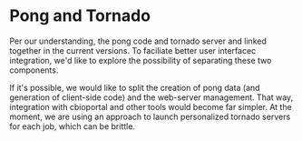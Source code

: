 # Pong and Tornado
Per our understanding, the pong code and tornado server and linked together in the current versions. To faciliate better user interfacec integration, we'd like to explore the possibility of separating these two components.

If it's possible, we would like to split the creation of pong data (and generation of client-side code) and the web-server management. That way, integration with cbioportal and other tools would become far simpler. At the moment, we are using an approach to launch personalized tornado servers for each job, which can be brittle.
